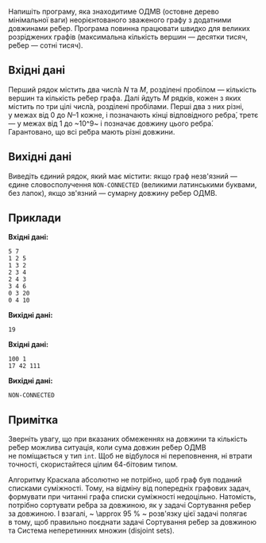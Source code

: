 Напишіть програму, яка знаходитиме ОДМВ (остовне дерево мінімальної ваги) неорієнтованого зваженого графу з&nbsp;додатними довжинами ре́бер. Програма повинна працювати швидко для великих розріджених графів (максимальна кількість вершин — десятки тисяч, ре́бер — сотні тисяч).

## Вхідні дані
Перший рядок містить два числ́а&nbsp;*N* та&nbsp;*M*, розділені пробілом — кількість вершин та&nbsp;кількість ре́бер графа. Далі йдуть *M* рядків, кожен з&nbsp;яких містить по&nbsp;три цілі числ́а, розділені пробілами. Перші два з&nbsp;них різні, у&nbsp;межах від 0&nbsp;до&nbsp;*N*–1 кожне, і&nbsp;позначають кінці відповідного ребра́, третє — у&nbsp;межах від 1&nbsp;до&nbsp;~10^9~ і&nbsp;позначає довжину цього ребра́. Гарантовано, що&nbsp;всі ре́бра мають різні довжини.

## Вихідні дані
Виведіть єдиний рядок, який має містити: якщо граф незв'язний — єдине словосполучення `NON-CONNECTED` (великими латинськими буквами, без лапок), якщо зв'язний — сумарну довжину ре́бер ОДМВ.

## Приклади

**Вхідні дані:**
```
5 7
1 2 5
1 3 2
2 3 4
2 4 3
3 4 6
0 3 20
0 4 10
```

**Вихідні дані:**
```
19
```

**Вхідні дані:**
```
100 1
17 42 111
```

**Вихідні дані:**
```
NON-CONNECTED
```

## Примітка
Зверніть увагу, що&nbsp;при вказаних обмеженнях на&nbsp;довжини та&nbsp;кількість ре́бер можлива ситуація, коли сума довжин ре́бер ОДМВ не&nbsp;поміщається у&nbsp;тип `int`. Щоб не&nbsp;відбулося ні&nbsp;переповнення, ні&nbsp;втрати точності, скористайтеся цілим 64-бітовим типом.

Алгоритму Краскала абсолютно не&nbsp;потрібно, щоб граф був поданий списками суміжності. Тому, на&nbsp;відміну від попередніх графових задач, формувати при читанні графа списки суміжності недоцільно. Натомість, потрібно сортувати ре́бра за&nbsp;довжиною, як&nbsp;у&nbsp;задачі Сортування ре́бер за&nbsp;довжиною. І&nbsp;взагалі, ~ \approx 95&nbsp;% ~ розв'язку цієї задачі полягає в&nbsp;тому, щоб правильно поєднати задачі Сортування ре́бер за&nbsp;довжиною та&nbsp;Система неперетинних множин (disjoint sets).
